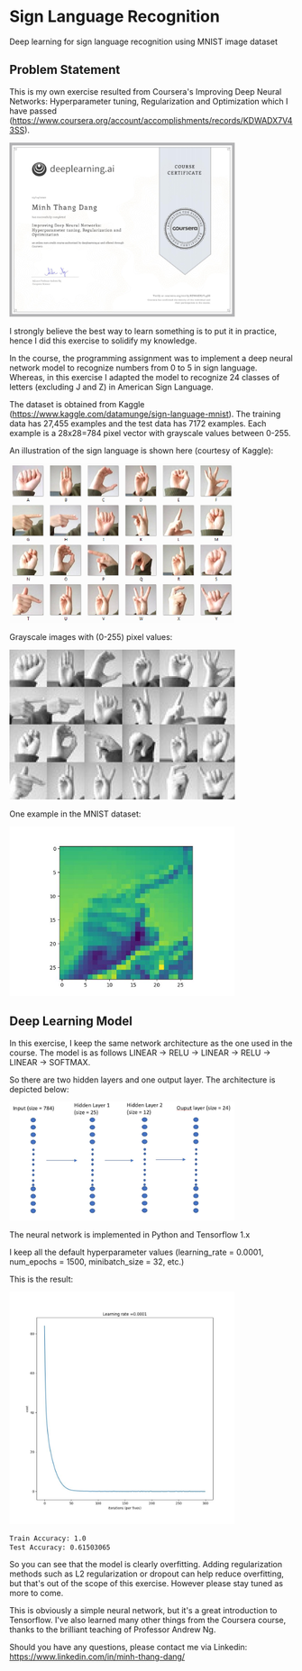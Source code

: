 # Sign Language Recognition
Deep learning for sign language recognition using MNIST image dataset

## Problem Statement

This is my own exercise resulted from Coursera's Improving Deep Neural
Networks: Hyperparameter tuning, Regularization and Optimization which I have
passed (https://www.coursera.org/account/accomplishments/records/KDWADX7V43SS).

<img src="https://github.com/minhthangdang/minhthangdang.github.io/blob/master/KDWADX7V43SS.jpg?raw=true" alt="Sign Language" width="400"/><br>

I strongly believe the best way to learn something is to put it in practice, hence
I did this exercise to solidify my knowledge.

In the course, the programming assignment was to implement a deep neural network
model to recognize numbers from 0 to 5 in sign language. Whereas, in this
exercise I adapted the model to recognize 24 classes of letters (excluding J and Z)
in American Sign Language.

The dataset is obtained from Kaggle (https://www.kaggle.com/datamunge/sign-language-mnist).
The training data has 27,455 examples and the test data has 7172 examples. Each
example is a 28x28=784 pixel vector with grayscale values between 0-255.

An illustration of the sign language is shown here (courtesy of Kaggle):

<img src="https://raw.githubusercontent.com/minhthangdang/minhthangdang.github.io/master/datasets_3258_5337_amer_sign2.png" alt="Sign Language" width="400"/><br>

Grayscale images with (0-255) pixel values:

<img src="https://raw.githubusercontent.com/minhthangdang/minhthangdang.github.io/master/datasets_3258_5337_amer_sign3.png" alt="Sign Language" width="400"/><br>

One example in the MNIST dataset:

<img src="https://github.com/minhthangdang/minhthangdang.github.io/blob/master/mnist-example.JPG?raw=true" alt="Sign Language" width="400"/><br>


## Deep Learning Model

In this exercise, I keep the same network architecture as the one used in the course.
The model is as follows LINEAR -> RELU -> LINEAR -> RELU -> LINEAR -> SOFTMAX.

So there are two hidden layers and one output layer. The architecture is depicted below:

<img src="https://raw.githubusercontent.com/minhthangdang/minhthangdang.github.io/master/nn-architecture.JPG" alt="Sign Language" width="400"/><br>

The neural network is implemented in Python and Tensorflow 1.x

I keep all the default hyperparameter values (learning_rate = 0.0001,
  num_epochs = 1500, minibatch_size = 32, etc.)

This is the result:

<img src="https://github.com/minhthangdang/minhthangdang.github.io/blob/master/cost-function.JPG?raw=true" alt="Sign Language" width="400"/><br>

```
Train Accuracy: 1.0
Test Accuracy: 0.61503065
```

So you can see that the model is clearly overfitting. Adding regularization methods such as
L2 regularization or dropout can help reduce overfitting, but that's out of the scope
of this exercise. However please stay tuned as more to come.

This is obviously a simple neural network, but it's a great introduction to Tensorflow. I've also learned many other things from the Coursera course, thanks to the brilliant teaching of Professor Andrew Ng.

Should you have any questions, please contact me via Linkedin: https://www.linkedin.com/in/minh-thang-dang/
